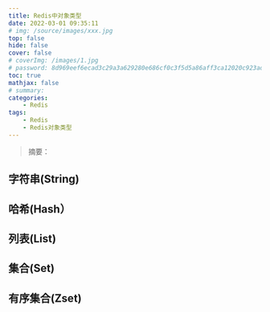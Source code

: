```yaml
---
title: Redis中对象类型
date: 2022-03-01 09:35:11
# img: /source/images/xxx.jpg
top: false
hide: false
cover: false
# coverImg: /images/1.jpg
# password: 8d969eef6ecad3c29a3a629280e686cf0c3f5d5a86aff3ca12020c923adc6c92
toc: true
mathjax: false
# summary:
categories:
    - Redis
tags:
    - Redis
    - Redis对象类型
---
```


> 摘要：


## 字符串(String)
    

## 哈希(Hash）

## 列表(List)

## 集合(Set)

## 有序集合(Zset)

